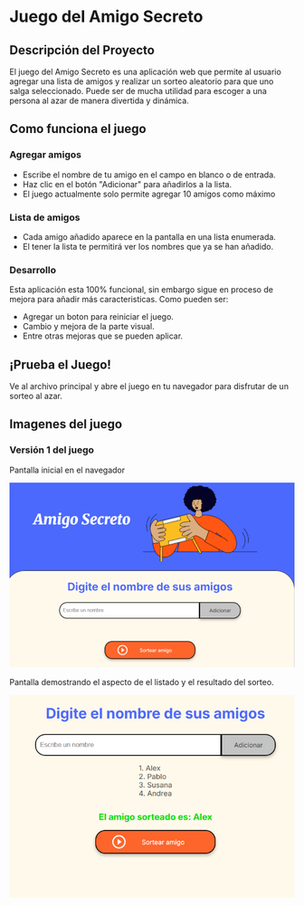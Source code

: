 <h1> Juego del Amigo Secreto </h1>

<h2> Descripción del Proyecto </h2>
<p> El juego del Amigo Secreto es una aplicación web que permite al usuario agregar una lista de amigos
y realizar un sorteo aleatorio para que uno salga seleccionado. Puede ser de mucha utilidad para escoger
a una persona al azar de manera divertida y dinámica.</p>

<h2> Como funciona el juego</h2>
<h3> Agregar amigos</h3>
<ul>
  <li>Escribe el nombre de tu amigo en el campo en blanco o de entrada.</li>
  <li>Haz clic en el botón "Adicionar" para añadirlos a la lista.</li>
  <li>El juego actualmente solo permite agregar 10 amigos como máximo</li>
</ul>

<h3> Lista de amigos</h3>
<ul>
  <li>Cada amigo añadido aparece en la pantalla en una lista enumerada.</li>
  <li>El tener la lista te permitirá ver los nombres que ya se han añadido.</li>
</ul>

<h3> Desarrollo</h3>
<p>Esta aplicación esta 100% funcional, sin embargo sigue en proceso de mejora
 para añadir más caracteristicas. Como pueden ser:</p>
<ul>
  <li>Agregar un boton para reiniciar el juego.</li>
  <li>Cambio y mejora de la parte visual.</li>
  <li>Entre otras mejoras que se pueden aplicar.</li>
</ul>

<h2>¡Prueba el Juego!</h2>
<p>Ve al archivo principal y abre el juego en tu navegador para disfrutar de un sorteo al azar.</p>

<h2>Imagenes del juego</h2>
<h3>Versión 1 del juego</h3>

<p> Pantalla inicial en el navegador </p>
<img src="assets/Pantalla-principal-amigo-secreto.PNG" alt="Muestra la pantalla de incio que aparece en el navegador">

<p> Pantalla demostrando el aspecto de el listado y el resultado del sorteo. </p>
<img src="assets/Ejemplo-de-juego-realizado.png" alt="Muestra la pantalla un ejemplo de como se vería una lista de nombres y el resultado del sorteo">